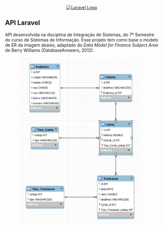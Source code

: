 <p align="center"><a href="https://laravel.com" target="_blank"><img src="https://raw.githubusercontent.com/laravel/art/master/logo-lockup/5%20SVG/2%20CMYK/1%20Full%20Color/laravel-logolockup-cmyk-red.svg" width="400" alt="Laravel Logo"></a></p>

## API Laravel

API desenvolvida na disciplina de Integração de Sistemas, do 7º Semestre do curso de Sistemas de Informação. Esse projeto tem como base o modelo de ER da imagem abaixo, adaptado do *Data Model for Finance Subject Area* de Barry Williams (DatabaseAnswers, 2012).

<p align="center"><img src="/public/img/diagrama_banco.png" width="400" alt="Diagrama Banco"></p>
